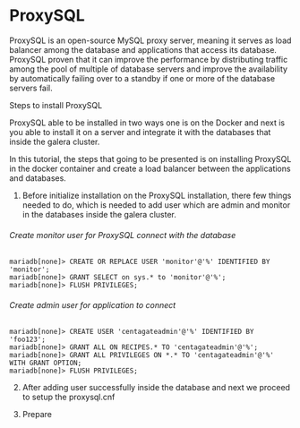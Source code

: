# ProxySQL

ProxySQL is an open-source MySQL proxy server, meaning it serves as load balancer among the database and applications that access its database. ProxySQL proven that it can improve the performance by distributing traffic among the pool of multiple of database servers and improve the availability by automatically failing over to a standby if one or more of the database servers fail.

Steps to install ProxySQL

ProxySQL able to be installed in two ways one is on the Docker and next is you able to install it on a server and integrate it with the databases that inside the galera cluster.

In this tutorial, the steps that going to be presented is on installing ProxySQL in the docker container and create a load balancer between the applications and databases.

1. Before initialize installation on the ProxySQL installation, there few things needed to do, which is needed to add user which are admin and monitor in the databases inside the galera cluster.

###### Create monitor user for ProxySQL connect with the database

```
mariadb[none]> CREATE OR REPLACE USER 'monitor'@'%' IDENTIFIED BY 'monitor';
mariadb[none]> GRANT SELECT on sys.* to 'monitor'@'%';
mariadb[none]> FLUSH PRIVILEGES;
```

###### Create admin user for application to connect

```
mariadb[none]> CREATE USER 'centagateadmin'@'%' IDENTIFIED BY 'foo123';
mariadb[none]> GRANT ALL ON RECIPES.* TO 'centagateadmin'@'%';
mariadb[none]> GRANT ALL PRIVILEGES ON *.* TO 'centagateadmin'@'%' WITH GRANT OPTION;
mariadb[none]> FLUSH PRIVILEGES;
```

2. After adding user successfully inside the database and next we proceed to setup the proxysql.cnf

3. Prepare 
